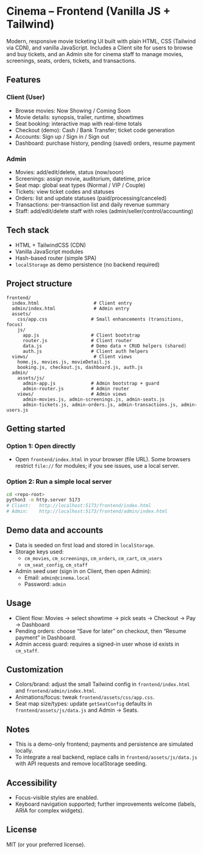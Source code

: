 # Cinema – Frontend (Vanilla JS + Tailwind)

Modern, responsive movie ticketing UI built with plain HTML, CSS (Tailwind via CDN), and vanilla JavaScript. Includes a Client site for users to browse and buy tickets, and an Admin site for cinema staff to manage movies, screenings, seats, orders, tickets, and transactions.

## Features

### Client (User)
- Browse movies: Now Showing / Coming Soon
- Movie details: synopsis, trailer, runtime, showtimes
- Seat booking: interactive map with real-time totals
- Checkout (demo): Cash / Bank Transfer; ticket code generation
- Accounts: Sign up / Sign in / Sign out
- Dashboard: purchase history, pending (saved) orders, resume payment

### Admin
- Movies: add/edit/delete, status (now/soon)
- Screenings: assign movie, auditorium, datetime, price
- Seat map: global seat types (Normal / VIP / Couple)
- Tickets: view ticket codes and statuses
- Orders: list and update statuses (paid/processing/canceled)
- Transactions: per-transaction list and daily revenue summary
- Staff: add/edit/delete staff with roles (admin/seller/control/accounting)

## Tech stack
- HTML + TailwindCSS (CDN)
- Vanilla JavaScript modules
- Hash-based router (simple SPA)
- `localStorage` as demo persistence (no backend required)

## Project structure
```
frontend/
  index.html                    # Client entry
  admin/index.html              # Admin entry
  assets/
    css/app.css                # Small enhancements (transitions, focus)
    js/
      app.js                   # Client bootstrap
      router.js                # Client router
      data.js                  # Demo data + CRUD helpers (shared)
      auth.js                  # Client auth helpers
  views/                        # Client views
    home.js, movies.js, movieDetail.js
    booking.js, checkout.js, dashboard.js, auth.js
  admin/
    assets/js/
      admin-app.js             # Admin bootstrap + guard
      admin-router.js          # Admin router
    views/                     # Admin views
      admin-movies.js, admin-screenings.js, admin-seats.js
      admin-tickets.js, admin-orders.js, admin-transactions.js, admin-users.js
```

## Getting started

### Option 1: Open directly
- Open `frontend/index.html` in your browser (file URL). Some browsers restrict `file://` for modules; if you see issues, use a local server.

### Option 2: Run a simple local server
```bash
cd <repo-root>
python3 -m http.server 5173
# Client:   http://localhost:5173/frontend/index.html
# Admin:    http://localhost:5173/frontend/admin/index.html
```

## Demo data and accounts
- Data is seeded on first load and stored in `localStorage`.
- Storage keys used:
  - `cm_movies`, `cm_screenings`, `cm_orders`, `cm_cart`, `cm_users`
  - `cm_seat_config`, `cm_staff`
- Admin seed user (sign in on Client, then open Admin):
  - Email: `admin@cinema.local`
  - Password: `admin`

## Usage
- Client flow: Movies → select showtime → pick seats → Checkout → Pay → Dashboard
- Pending orders: choose “Save for later” on checkout, then “Resume payment” in Dashboard.
- Admin access guard: requires a signed-in user whose id exists in `cm_staff`.

## Customization
- Colors/brand: adjust the small Tailwind config in `frontend/index.html` and `frontend/admin/index.html`.
- Animations/focus: tweak `frontend/assets/css/app.css`.
- Seat map size/types: update `getSeatConfig` defaults in `frontend/assets/js/data.js` and Admin → Seats.

## Notes
- This is a demo-only frontend; payments and persistence are simulated locally.
- To integrate a real backend, replace calls in `frontend/assets/js/data.js` with API requests and remove localStorage seeding.

## Accessibility
- Focus-visible styles are enabled.
- Keyboard navigation supported; further improvements welcome (labels, ARIA for complex widgets).

## License
MIT (or your preferred license).
